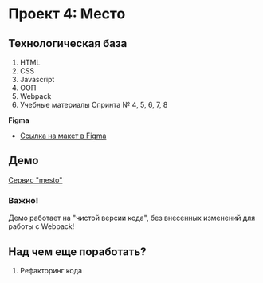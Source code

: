 # Проект 4: Место

## Технологическая база
 1. HTML
 2. CSS
 3. Javascript
 4. ООП
 5. Webpack
 6. Учебные материалы Спринта № 4, 5, 6, 7, 8

**Figma**

* [Ссылка на макет в Figma](https://www.figma.com/file/2cn9N9jSkmxD84oJik7xL7/JavaScript.-Sprint-4?node-id=0%3A1)

## Демо
[Сервис "mesto"](https://a-trsv.github.io/mesto/index.html)
### Важно!
Демо работает на "чистой версии кода", без внесенных изменений для работы с Webpack!

## Над чем еще поработать?
 1. Рефакторинг кода
